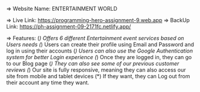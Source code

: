 => Website Name: ENTERTAINMENT WORLD

=> Live Link: https://programming-hero-assignment-9.web.app
=> BackUp Link: https://ph-assignment-09-2171fc.netlify.app/

=> Features:
        (*) Offers 6 different Entertainment event services based on Users needs
        (*) Users can create their profile using Email and Password and log in using their accounts
        (*) Users can also use the Google Authentication system for better Login experience
        (*) Once they are logged in, they can go to our Blog page 
        (*) They can also see some of our previous customer reviews
        (*) Our site is fully responsive, meaning they can also access our site from mobile and tablet devices
        (*) If they want, they can Log out from their account any time they want.

